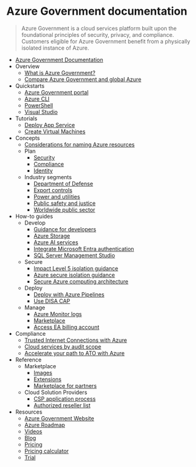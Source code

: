 # Azure Government documentation
> Azure Government is a cloud services platform built upon the foundational principles of security, privacy, and compliance. Customers eligible for Azure Government benefit from a physically isolated instance of Azure.
  - [Azure Government Documentation](https://learn.microsoft.com/en-us/azure/azure-government/)
  - Overview
    - [What is Azure Government?](https://learn.microsoft.com/en-us/azure/azure-government/documentation-government-welcome)
    - [Compare Azure Government and global Azure](https://learn.microsoft.com/en-us/azure/azure-government/compare-azure-government-global-azure)
  - Quickstarts
    - [Azure Government portal](https://learn.microsoft.com/en-us/azure/azure-government/documentation-government-get-started-connect-with-portal)
    - [Azure CLI](https://learn.microsoft.com/en-us/azure/azure-government/documentation-government-get-started-connect-with-cli)
    - [PowerShell](https://learn.microsoft.com/en-us/azure/azure-government/documentation-government-get-started-connect-with-ps)
    - [Visual Studio](https://learn.microsoft.com/en-us/azure/azure-government/documentation-government-connect-vs)
  - Tutorials
    - [Deploy App Service](https://learn.microsoft.com/en-us/azure/azure-government/documentation-government-howto-deploy-webandmobile)
    - [Create Virtual Machines](https://learn.microsoft.com/en-us/azure/azure-government/documentation-government-quickstarts-vm)
  - Concepts
    - [Considerations for naming Azure resources](https://learn.microsoft.com/en-us/azure/azure-government/documentation-government-concept-naming-resources)
    - Plan
      - [Security](https://learn.microsoft.com/en-us/azure/azure-government/documentation-government-plan-security)
      - [Compliance](https://learn.microsoft.com/en-us/azure/azure-government/documentation-government-plan-compliance)
      - [Identity](https://learn.microsoft.com/en-us/azure/azure-government/documentation-government-plan-identity)
    - Industry segments
      - [Department of Defense](https://learn.microsoft.com/en-us/azure/azure-government/documentation-government-overview-dod)
      - [Export controls](https://learn.microsoft.com/en-us/azure/azure-government/documentation-government-overview-itar)
      - [Power and utilities](https://learn.microsoft.com/en-us/azure/azure-government/documentation-government-overview-nerc)
      - [Public safety and justice](https://learn.microsoft.com/en-us/azure/azure-government/documentation-government-overview-jps)
      - [Worldwide public sector](https://learn.microsoft.com/en-us/azure/azure-government/documentation-government-overview-wwps)
  - How-to guides
    - Develop
      - [Guidance for developers](https://learn.microsoft.com/en-us/azure/azure-government/documentation-government-developer-guide)
      - [Azure Storage](https://learn.microsoft.com/en-us/azure/azure-government/documentation-government-get-started-connect-to-storage)
      - [Azure AI services](https://learn.microsoft.com/en-us/azure/azure-government/documentation-government-cognitiveservices)
      - [Integrate Microsoft Entra authentication](https://learn.microsoft.com/en-us/azure/azure-government/documentation-government-aad-auth-qs)
      - [SQL Server Management Studio](https://learn.microsoft.com/en-us/azure/azure-government/documentation-government-connect-ssms)
    - Secure
      - [Impact Level 5 isolation guidance](https://learn.microsoft.com/en-us/azure/azure-government/documentation-government-impact-level-5)
      - [Azure secure isolation guidance](https://learn.microsoft.com/en-us/azure/azure-government/azure-secure-isolation-guidance)
      - [Secure Azure computing architecture](https://learn.microsoft.com/en-us/azure/azure-government/compliance/secure-azure-computing-architecture)
    - Deploy
      - [Deploy with Azure Pipelines](https://learn.microsoft.com/en-us/azure/azure-government/connect-with-azure-pipelines)
      - [Use DISA CAP](https://learn.microsoft.com/en-us/azure/azure-government/documentation-government-ase-disa-cap)
    - Manage
      - [Azure Monitor logs](https://learn.microsoft.com/en-us/azure/azure-government/documentation-government-manage-oms)
      - [Marketplace](https://learn.microsoft.com/en-us/azure/azure-government/documentation-government-manage-marketplace)
      - [Access EA billing account](https://learn.microsoft.com/en-us/azure/azure-government/documentation-government-how-to-access-enterprise-agreement-billing-account)
  - Compliance
    - [Trusted Internet Connections with Azure](https://learn.microsoft.com/en-us/azure/azure-government/compliance/compliance-tic)
    - [Cloud services by audit scope](https://learn.microsoft.com/en-us/azure/azure-government/compliance/azure-services-in-fedramp-auditscope)
    - [Accelerate your path to ATO with Azure](https://learn.microsoft.com/en-us/azure/azure-government/compliance/documentation-accelerate-compliance)
  - Reference
    - Marketplace
      - [Images](https://learn.microsoft.com/en-us/azure/azure-government/documentation-government-image-gallery)
      - [Extensions](https://learn.microsoft.com/en-us/azure/azure-government/documentation-government-extension)
      - [Marketplace for partners](https://learn.microsoft.com/en-us/azure/azure-government/documentation-government-manage-marketplace-partners)
    - Cloud Solution Providers
      - [CSP application process](https://learn.microsoft.com/en-us/azure/azure-government/documentation-government-csp-application)
      - [Authorized reseller list](https://learn.microsoft.com/en-us/azure/azure-government/documentation-government-csp-list)
  - Resources
    - [Azure Government Website](https://azure.microsoft.com/global-infrastructure/government/)
    - [Azure Roadmap](https://azure.microsoft.com/roadmap/)
    - [Videos](https://azure.microsoft.com/resources/videos/index/?tag=azure-government)
    - [Blog](https://devblogs.microsoft.com/azuregov/)
    - [Pricing](https://azure.microsoft.com/pricing/)
    - [Pricing calculator](https://azure.microsoft.com/pricing/calculator/)
    - [Trial](https://azure.microsoft.com/global-infrastructure/government/request/)
